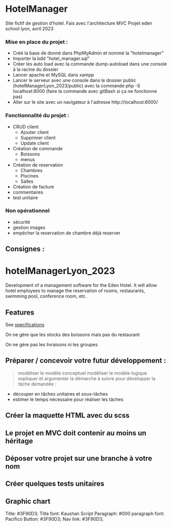 # HotelManager

Site fictif de gestion d'hotel. Fais avec l'architecture MVC
Projet eden school lyon, avril 2023

### Mise en place du projet :

- Créé la base de donné dans PhpMyAdmin et nommé la "hotelmanager"
- Importer la bdd "hotel_manager.sql"
- Créer les auto load avec la commande dump-autoload dans une console à la racine du dossier
- Lancer apache et MySQL dans xampp
- Lancer le serveur avec une console dans le dossier public (hotelManagerLyon_2023/public) avec la commande php -S localhost:8000 (faire la commande avec gitBash si ça ne fonctionne pas)
- Aller sur le site avec un navigateur à l'adresse http://localhost:8000/

### Fonctionnalité du projet :

- CRUD client
   - Ajouter client
   - Supprimer client
   - Update client
- Création de commande
   - Boissons
   - menus
- Création de reservation
   - Chambres
   - Piscines
   - Salles
- Création de facture
- commentaires
- test unitaire

### Non opérationnel

- sécurité
- gestion images
- empêcher la reservation de chambre déjà reserver


## Consignes :

# hotelManagerLyon_2023

Development of a management software for the Eden Hotel.  It will allow hotel employees to manage the reservation of rooms, restaurants, swimming pool, conference room, etc.

## Features
See [specifications](cahier-de-charge.pdf)

On ne gère que les stocks des boissons mais pas du restaurant

On ne gère pas les livraisons ni les groupes


## Préparer / concevoir votre futur développement :
> modéliser le modèle conceptuel 
> modéliser le modèle logique 
> expliquer et argumenter la démarche à suivre pour développer la tâche demandée : 
   - découper en tâches unitaires et sous-tâches 
   - estimer le temps nécessaire pour réaliser les tâches

## Créer la maquette HTML avec du scss

## Le projet en MVC doit contenir au moins un héritage

## Déposer votre projet sur une branche à votre nom

## Créer quelques tests unitaires

##  Graphic chart
Title: #3F90D3; Title font: Kaushan Script Paragraph: #000 paragraph font: Pacifico Button: #3F90D3; Nav link: #3F90D3;
